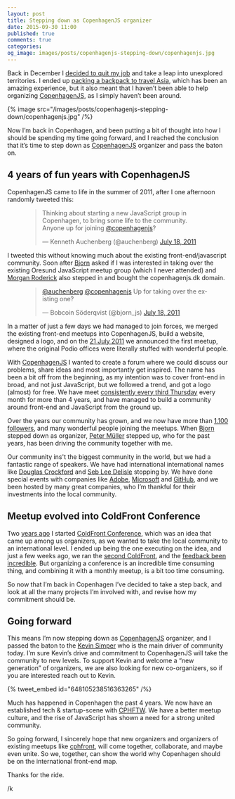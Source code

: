 ```yaml
---
layout: post
title: Stepping down as CopenhagenJS organizer
date: 2015-09-30 11:00
published: true
comments: true
categories:
og_image: images/posts/copenhagenjs-stepping-down/copenhagenjs.jpg
---
```


Back in December I [decided to quit my job](https://kenneth.io/blog/2014/12/12/leaving-citrix-time-for-a-break/) and take a leap into unexplored territories. I ended up [packing a backpack to travel Asia](https://kenneth.io/blog/2015/02/22/60-items-for-the-next-many-months-in-asia/), which has been an amazing experience, but it also meant that I haven’t been able to help organizing [CopenhagenJS](http://copenhagenjs.dk), as I simply haven’t been around.

{% image src="/images/posts/copenhagenjs-stepping-down/copenhagenjs.jpg" /%}

Now I’m back in Copenhagen, and been putting a bit of thought into how I should be spending my time going forward, and I reached the conclusion that it’s time to step down as [CopenhagenJS](http://copenhagenjs.dk) organizer and pass the baton on.

## 4 years of fun years with CopenhagenJS

CopenhagenJS came to life in the summer of 2011, after I one afternoon randomly tweeted this:

<figure>
	<blockquote class="twitter-tweet" lang="en"><p lang="en" dir="ltr">Thinking about starting a new JavaScript group in Copenhagen, to bring some life to the community. &#10;&#10;Anyone up for joining <a href="https://twitter.com/copenhagenjs">@copenhagenjs</a>?</p>&mdash; Kenneth Auchenberg (@auchenberg) <a href="https://twitter.com/auchenberg/status/92983442437963776">July 18, 2011</a></blockquote>
	<script async src="//platform.twitter.com/widgets.js" charset="utf-8"></script>
</figure>

I tweeted this without knowing much about the existing front-end/javascript community. Soon after [Bjorn](https://twitter.com/bjorn_js) asked if I was interested in taking over the existing Oresund JavaScript meetup group (which I never attended) and [Morgan Roderick](https://twitter.com/mrgnrdrck) also stepped in and bought the copenhagenjs.dk domain.

<figure>
	<blockquote class="twitter-tweet" lang="en"><p lang="en" dir="ltr"><a href="https://twitter.com/auchenberg">@auchenberg</a> <a href="https://twitter.com/copenhagenjs">@copenhagenjs</a> Up for taking over the existing one?</p>&mdash; Bobcoin Söderqvist (@bjorn_js) <a href="https://twitter.com/bjorn_js/status/92985688257073152">July 18, 2011</a></blockquote>
	<script async src="//platform.twitter.com/widgets.js" charset="utf-8"></script>
</figure>

In a matter of just a few days we had managed to join forces, we merged the existing front-end meetups into CopenhagenJS, build a website, designed a logo, and on the [21 July 2011](http://copenhagenjs.dk/2011/07/21/hello-copenhagenjs/) we announced the first meetup, where the original Podio offices were literally stuffed with wonderful people.

With [CopenhagenJS](http://copenhagenjs.dk) I wanted to create a forum where we could discuss our problems, share ideas and most importantly get inspired. The name has been a bit off from the beginning, as my intention was to cover front-end in broad, and not just JavaScript, but we followed a trend, and got a logo (almost) for free. We have meet [consistently every third Thursday](http://copenhagenjs.dk/past/) every month for more than 4 years, and have managed to build a community around front-end and JavaScript from the ground up.

Over the years our community has grown, and we now have more than [1.100 followers](https://twitter.com/copenhagenjs), and many wonderful people joining the meetups. When [Bjorn](https://twitter.com/bjorn_js) stepped down as organizer, [Peter Müller](https://twitter.com/_munter_) stepped up, who for the past years, has been driving the community together with me.

Our community ins't the biggest community in the world, but we had a fantastic range of speakers. We have had international international names like [Douglas Crockford](http://copenhagenjs.dk/2013/11/06/crockford/) and [Seb Lee Delisle](http://copenhagenjs.dk/2014/05/02/creativejs-demodag-event/) stopping by. We have done special events with companies like [Adobe](http://copenhagenjs.dk/2012/09/26/october-busy-month/), [Microsoft](http://copenhagenjs.dk/2013/01/03/special-future-internet-explorer-event/) and [GitHub](http://copenhagenjs.dk/2013/05/13/github-training-workshop-event/), and we been hosted by many great companies, who I’m thankful for their investments into the local community.

## Meetup evolved into ColdFront Conference

Two [years ago](https://kenneth.io/blog/2014/04/09/introducing-coldfront-conference/) I started [ColdFront Conference](http://coldfrontconf.com), which was an idea that came up among us organizers, as we wanted to take the local community to an international level. I ended up being the one executing on the idea, and just a few weeks ago, we ran the [second ColdFront](http://2015.coldfrontconf.com), and the [feedback been incredible](https://storify.com/auchenberg/coldfront-conference-2015). But organizing a conference is an incredible time consuming thing, and combining it with a monthly meetup, is a bit too time consuming.

So now that I’m back in Copenhagen I’ve decided to take a step back, and look at all the many projects I’m involved with, and revise how my commitment should be.

## Going forward

This means I’m now stepping down as [CopenhagenJS](http://copenhagenjs.dk) organizer, and I passed the baton to the [Kevin Simper](http://twitter.com/kevinsimper) who is the main driver of community today. I’m sure Kevin’s drive and commitment to CopenhagenJS will take the community to new levels. To support Kevin and welcome a “new generation” of organizers, we are also looking for new co-organizers, so if you are interested reach out to Kevin.

{% tweet_embed id="648105238516363265" /%}

Much has happened in Copenhagen the past 4 years. We now have an established tech & startup-scene with [CPHFTW](http://cphftw.org). We have a better meetup culture, and the rise of JavaScript has shown a need for a strong united community.

So going forward, I sincerely hope that new organizers and organizers of existing meetups like [cphfront](http://cphfront.com), will come together, collaborate, and maybe even unite. So we, together, can show the world why Copenhagen should be on the international front-end map.

Thanks for the ride.

/k
